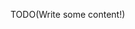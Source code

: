 <!--Title: StructureMap Assumptions-->
<!--Url: structuremap-assumptions-->

TODO(Write some content!)

